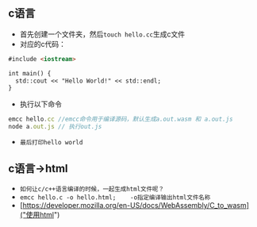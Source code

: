 

## c语言
* 首先创建一个文件夹，然后`touch hello.cc`生成c文件
* 对应的c代码：   
```markdown
#include <iostream>

int main() {
  std::cout << "Hello World!" << std::endl;
}
```
* 执行以下命令
```javascript
emcc hello.cc //emcc命令用于编译源码，默认生成a.out.wasm 和 a.out.js
node a.out.js // 执行out.js
```
* `最后打印hello world`

## c语言->html
* `如何让c/c++语言编译的时候，一起生成html文件呢？`
* `emcc hello.c -o hello.html;    -o指定编译输出html文件名称`
* [https://developer.mozilla.org/en-US/docs/WebAssembly/C_to_wasm]("使用html")
